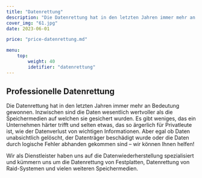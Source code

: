 ```yaml
---
title: "Datenrettung"
description: "Die Datenrettung hat in den letzten Jahren immer mehr an Bedeutung gewonnen."
cover_img: "61.jpg"
date: 2023-06-01

price: "price-datenrettung.md"

menu:
    top:
        weight: 40
        idetifier: "datenrettung"
---
```


## Professionelle Datenrettung

Die Datenrettung hat in den letzten Jahren immer mehr an Bedeutung gewonnen. Inzwischen sind die Daten wesentlich wertvoller als die Speichermedien auf welchen sie gesichert wurden. Es gibt weniges, das ein Unternehmen härter trifft und selten etwas, das so ärgerlich für Privatleute ist, wie der Datenverlust von wichtigen Informationen. Aber egal ob Daten unabsichtlich gelöscht, der Datenträger beschädigt wurde oder die Daten durch logische Fehler abhanden gekommen sind – wir können Ihnen helfen!

Wir als Dienstleister haben uns auf die Datenwiederherstellung spezialisiert und kümmern uns um die Datenrettung von Festplatten, Datenrettung von Raid-Systemen und vielen weiteren Speichermedien.
